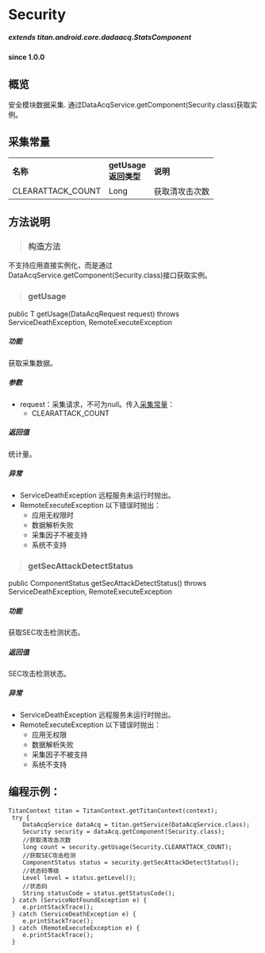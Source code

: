 # Security				

##### extends titan.android.core.dadaacq.StatsComponent #####

#### since 1.0.0 ####

## 概览

安全模块数据采集. 通过DataAcqService.getComponent(Security.class)获取实例。

## 采集常量

<table border="0" cellspacing="0"  cellpadding="0" width="100%">
<tr>
  <th width="100" align="left">名称</td>
  <th width="60" align="left">getUsage返回类型</td>
  <th align="left">说明</td>
</tr>
<tr>
  <td width="100">CLEARATTACK_COUNT</td>
  <td>Long</td>
  <td>获取清攻击次数</td>
</tr>
</table>


## 方法说明

> ### 构造方法

不支持应用直接实例化，而是通过DataAcqService.getComponent(Security.class)接口获取实例。

> ### getUsage

public <T> T getUsage(DataAcqRequest<T> request) throws ServiceDeathException, RemoteExecuteException 

##### 功能
获取采集数据。

##### 参数
* request：采集请求，不可为null。传入[采集常量](#采集常量)：
	- CLEARATTACK_COUNT
	
##### 返回值
统计量。

##### 异常
* ServiceDeathException 远程服务未运行时抛出。
* RemoteExecuteException 以下错误时抛出：
	* 应用无权限时
	* 数据解析失败
	* 采集因子不被支持
	* 系统不支持

> ### getSecAttackDetectStatus

public ComponentStatus getSecAttackDetectStatus() throws ServiceDeathException, RemoteExecuteException 

##### 功能

获取SEC攻击检测状态。
	
##### 返回值

SEC攻击检测状态。

##### 异常
* ServiceDeathException 远程服务未运行时抛出。
* RemoteExecuteException 以下错误时抛出：
	* 应用无权限
	* 数据解析失败
	* 采集因子不被支持
	* 系统不支持

## 编程示例：

```
TitanContext titan = TitanContext.getTitanContext(context);
 try {
 	DataAcqService dataAcq = titan.getService(DataAcqService.class);
 	Security security = dataAcq.getComponent(Security.class);
	//获取清攻击次数
 	long count = security.getUsage(Security.CLEARATTACK_COUNT);
 	//获取SEC攻击检测
    ComponentStatus status = security.getSecAttackDetectStatus();
    //状态码等级
    Level level = status.getLevel();
    //状态码
    String statusCode = status.getStatusCode();
 } catch (ServiceNotFoundException e) {
 	e.printStackTrace();
 } catch (ServiceDeathException e) {
 	e.printStackTrace();
 } catch (RemoteExecuteException e) {
 	e.printStackTrace();
 }
```